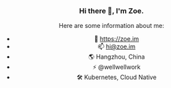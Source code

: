 <div align="center">

### Hi there 👋, I'm Zoe.


Here are some information about me:

- 🔭 https://zoe.im
- 📫 hi@zoe.im
- 🌎 Hangzhou, China
- ⚡ @wellwellwork
- 🛠️ Kubernetes, Cloud Native

</div>
